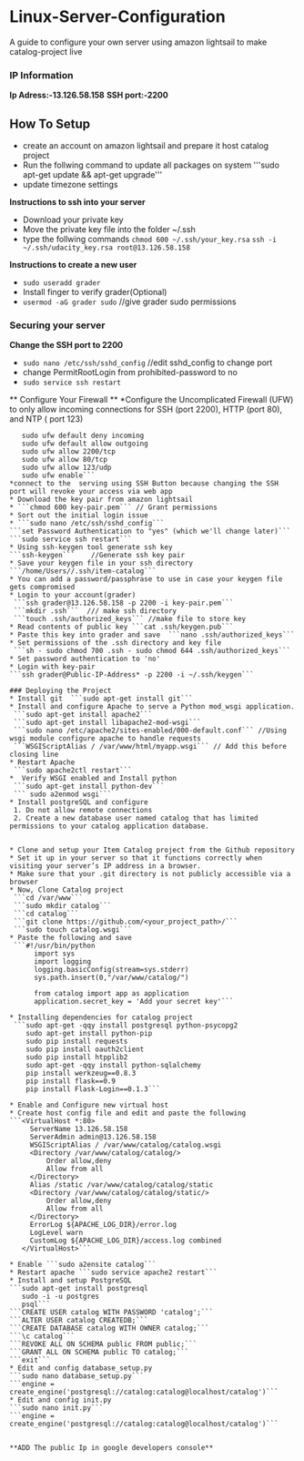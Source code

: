 # Linux-Server-Configuration
A guide to configure your own server using amazon lightsail to make catalog-project live

### IP Information
**Ip Adress:-13.126.58.158**
**SSH port:-2200**

## How To Setup
* create an account on amazon lightsail and prepare it host catalog project
* Run the follwing command to update all packages on system
  '''sudo apt-get update && apt-get upgrade'''
* update timezone settings

**Instructions to ssh into your server**
* Download your private key
* Move the private key file into the folder ~/.ssh
* type the follwing commands
   ```chmod 600 ~/.ssh/your_key.rsa```
   ```ssh -i ~/.ssh/udacity_key.rsa root@13.126.58.158```

**Instructions to create a new user**
* ```sudo useradd grader```
* Install finger to verify grader(Optional)
* ```usermod -aG grader sudo```  //give grader sudo permissions

### Securing your server
**Change the SSH port to 2200**
* ```sudo nano /etc/ssh/sshd_config``` //edit sshd_config to change port
* change PermitRootLogin from prohibited-password to no
* ```sudo service ssh restart```

** Configure Your Firewall **
*Configure the Uncomplicated Firewall (UFW) to only allow incoming connections for SSH (port 2200), HTTP (port 80), and NTP (
port 123)
   ```sudo ufw status
      sudo ufw default deny incoming
      sudo ufw default allow outgoing
      sudo ufw allow 2200/tcp
      sudo ufw allow 80/tcp
      sudo ufw allow 123/udp
      sudo ufw enable```  
*connect to the  serving using SSH Button because changing the SSH port will revoke your access via web app
* Download the key pair from amazon lightsail
* ```chmod 600 key-pair.pem``` // Grant permissions
* Sort out the initial login issue
* ```sudo nano /etc/ssh/sshd_config```
  ```set Password Authentication to "yes" (which we'll change later)```
  ```sudo service ssh restart```
* Using ssh-keygen tool generate ssh key  
  ```ssh-keygen```    //Generate ssh key pair  
* Save your keygen file in your ssh directory  
   ```/home/Users//.ssh/item-catalog```  
* You can add a password/passphrase to use in case your keygen file gets compromised   
* Login to your account(grader)  
    ```ssh grader@13.126.58.158 -p 2200 -i key-pair.pem```  
    ```mkdir .ssh```  /// make ssh directory  
    ```touch .ssh/authorized_keys``` //make file to store key  
* Read contents of public key ```cat .ssh/keygen.pub```    
* Paste this key into grader and save  ```nano .ssh/authorized_keys```   
* Set permissions of the .ssh directory and key file   
    ```sh - sudo chmod 700 .ssh - sudo chmod 644 .ssh/authorized_keys```    
* Set password authentication to 'no'  
* Login with key-pair   
   ```ssh grader@Public-IP-Address* -p 2200 -i ~/.ssh/keygen```  
   
### Deploying the Project  
 * Install git  ```sudo apt-get install git```   
 * Install and configure Apache to serve a Python mod_wsgi application.  
    ```sudo apt-get install apache2```
    ```sudo apt-get install libapache2-mod-wsgi```
    ```sudo nano /etc/apache2/sites-enabled/000-default.conf``` //Using wsgi module configure apache to handle requests    
    ```WSGIScriptAlias / /var/www/html/myapp.wsgi``` // Add this before closing line   
 * Restart Apache
    ```sudo apache2ctl restart```
 *  Verify WSGI enabled and Install python
    ```sudo apt-get install python-dev```  
    ``` sudo a2enmod wsgi``` 
 * Install postgreSQL and configure   
    1. Do not allow remote connections  
    2. Create a new database user named catalog that has limited permissions to your catalog application database.  
 

* Clone and setup your Item Catalog project from the Github repository   
* Set it up in your server so that it functions correctly when visiting your server’s IP address in a browser.  
* Make sure that your .git directory is not publicly accessible via a browser  
* Now, Clone Catalog project   
    ```cd /var/www```    
    ```sudo mkdir catalog```    
    ```cd catalog```    
    ```git clone https://github.com/<your_project_path>/```   
    ```sudo touch catalog.wsgi```   
* Paste the following and save   
    ```#!/usr/bin/python  
 	     import sys   
 	     import logging   
 	     logging.basicConfig(stream=sys.stderr)  
 	     sys.path.insert(0,"/var/www/catalog/")   

 	     from catalog import app as application  
 	     application.secret_key = 'Add your secret key'```  

 * Installing dependencies for catalog project   
    ```sudo apt-get -qqy install postgresql python-psycopg2      
       sudo apt-get install python-pip    
       sudo pip install requests    
       sudo pip install oauth2client    
       sudo pip install htpplib2    
       sudo apt-get -qqy install python-sqlalchemy   
       pip install werkzeug==0.8.3  
       pip install flask==0.9  
       pip install Flask-Login==0.1.3```  

* Enable and Configure new virtual host   
* Create host config file and edit and paste the following   
   ```<VirtualHost *:80>  
        ServerName 13.126.58.158 
        ServerAdmin admin@13.126.58.158  
        WSGIScriptAlias / /var/www/catalog/catalog.wsgi  
        <Directory /var/www/catalog/catalog/>   
            Order allow,deny   
            Allow from all   
        </Directory>   
        Alias /static /var/www/catalog/catalog/static   
        <Directory /var/www/catalog/catalog/static/>   
            Order allow,deny   
            Allow from all   
        </Directory>   
        ErrorLog ${APACHE_LOG_DIR}/error.log   
        LogLevel warn    
        CustomLog ${APACHE_LOG_DIR}/access.log combined   
      </VirtualHost>```   
      
* Enable ```sudo a2ensite catalog```   
* Restart apache ```sudo service apache2 restart```   
* Install and setup PostgreSQL  
   ```sudo apt-get install postgresql   
      sudo -i -u postgres   
      psql```     
   ```CREATE USER catalog WITH PASSWORD 'catalog';```   
   ```ALTER USER catalog CREATEDB;```  
   ```CREATE DATABASE catalog WITH OWNER catalog;```   
   ```\c catalog```   
   ```REVOKE ALL ON SCHEMA public FROM public;```   
   ```GRANT ALL ON SCHEMA public TO catalog;```  
   ```exit```  
* Edit and config database_setup.py
   ```sudo nano database_setup.py```    
   ```engine = create_engine('postgresql://catalog:catalog@localhost/catalog')```  
* Edit and config init.py
   ```sudo nano init.py``` 
   ```engine = create_engine('postgresql://catalog:catalog@localhost/catalog')```  


**ADD The public Ip in google developers console**
   

